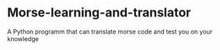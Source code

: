 # Morse-learning-and-translator
 A Python programm that can translate morse code and test you on your knowledge
